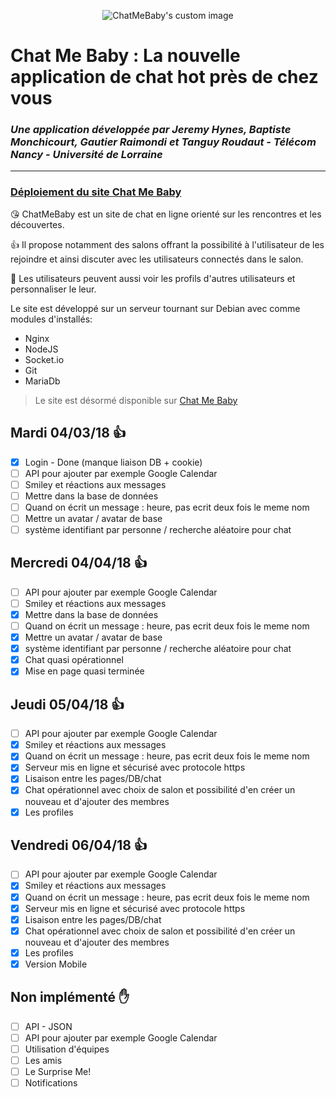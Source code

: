 <p align="center">
  <img src="https://github.com/TELECOMNancy/pweb-2018-chatmebaby/blob/master/Logo/LogoWithNameTransPetit.png?raw=true" alt="ChatMeBaby's custom image"/>
</p>

# Chat Me Baby : La nouvelle application de chat hot près de chez vous
### <em>Une application développée par Jeremy Hynes, Baptiste Monchicourt, Gautier Raimondi et Tanguy Roudaut - Télécom Nancy - Université de Lorraine</em>

---

### <u>Déploiement du site Chat Me Baby</u>
:kissing_heart: ChatMeBaby est un site de chat en ligne orienté sur les rencontres et les découvertes.

:+1: Il propose notamment des salons offrant la possibilité à l'utilisateur de les rejoindre et ainsi discuter avec les utilisateurs connectés
dans le salon.

:information_desk_person: Les utilisateurs peuvent aussi voir les profils d'autres utilisateurs et personnaliser le leur.

Le site est développé sur un serveur tournant sur Debian avec comme modules d'installés:
- Nginx
- NodeJS
- Socket.io
- Git
- MariaDb


> Le site est désormé disponible sur [Chat Me Baby](https://chatmebaby.telecomnancy.univ-lorraine.fr)

## Mardi 04/03/18 :+1:
- [X] Login - Done (manque liaison DB + cookie)
- [ ] API pour ajouter par exemple Google Calendar
- [ ] Smiley et réactions aux messages
- [ ] Mettre dans la base de données
- [ ] Quand on écrit un message : heure, pas ecrit deux fois le meme nom
- [ ] Mettre un avatar / avatar de base
- [ ] système identifiant par personne / recherche aléatoire pour chat

## Mercredi 04/04/18 :+1:
- [ ] API pour ajouter par exemple Google Calendar
- [ ] Smiley et réactions aux messages
- [X] Mettre dans la base de données
- [ ] Quand on écrit un message : heure, pas ecrit deux fois le meme nom
- [X] Mettre un avatar / avatar de base
- [X] système identifiant par personne / recherche aléatoire pour chat
- [X] Chat quasi opérationnel
- [X] Mise en page quasi terminée

## Jeudi 05/04/18 :+1:
- [ ] API pour ajouter par exemple Google Calendar
- [X] Smiley et réactions aux messages
- [X] Quand on écrit un message : heure, pas ecrit deux fois le meme nom
- [X] Serveur mis en ligne et sécurisé avec protocole https
- [X] Lisaison entre les pages/DB/chat
- [X] Chat opérationnel avec choix de salon et possibilité d'en créer un nouveau et d'ajouter des membres
- [X] Les profiles

## Vendredi 06/04/18 :+1:
- [ ] API pour ajouter par exemple Google Calendar
- [X] Smiley et réactions aux messages
- [X] Quand on écrit un message : heure, pas ecrit deux fois le meme nom
- [X] Serveur mis en ligne et sécurisé avec protocole https
- [X] Lisaison entre les pages/DB/chat
- [X] Chat opérationnel avec choix de salon et possibilité d'en créer un nouveau et d'ajouter des membres
- [X] Les profiles
- [X] Version Mobile

## Non implémenté :raised_hand:
- [ ] API - JSON
- [ ] API pour ajouter par exemple Google Calendar
- [ ] Utilisation d'équipes
- [ ] Les amis
- [ ] Le Surprise Me!
- [ ] Notifications
